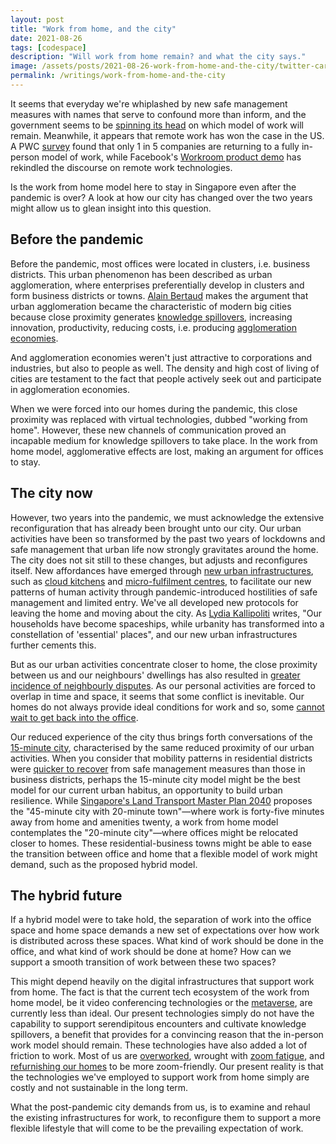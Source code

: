 ```yaml
---
layout: post
title: "Work from home, and the city"
date: 2021-08-26
tags: [codespace] 
description: "Will work from home remain? and what the city says."
image: /assets/posts/2021-08-26-work-from-home-and-the-city/twitter-card.jpeg
permalink: /writings/work-from-home-and-the-city
---
```


It seems that everyday we're whiplashed by new safe management measures with names that serve to confound more than inform, and the government seems to be [spinning its head](https://www.straitstimes.com/singapore/health/back-to-the-office-from-aug-19-but-hybrid-work-is-here-to-stay) on which model of work will remain. Meanwhile, it appears that remote work has won the case in the US. A PWC [survey](https://www.pwc.com/us/en/library/pulse-survey/future-of-work.html) found that only 1 in 5 companies are returning to a fully in-person model of work, while Facebook's [Workroom product demo](https://venturebeat.com/2021/08/19/facebook-unveils-horizon-workrooms-for-remote-co-working-in-vr/) has rekindled the discourse on remote work technologies.

Is the work from home model here to stay in Singapore even after the pandemic is over? A look at how our city has changed over the two years might allow us to glean insight into this question.

## Before the pandemic

Before the pandemic, most offices were located in clusters, i.e. business districts. This urban phenomenon has been described as urban agglomeration, where enterprises preferentially develop in clusters and form business districts or towns. [Alain Bertaud](https://mitpress.mit.edu/books/order-without-design) makes the argument that urban agglomeration became the characteristic of modern big cities because close proximity generates [knowledge spillovers](https://en.wikipedia.org/wiki/Knowledge_spillover), increasing innovation, productivity, reducing costs, i.e. producing [agglomeration economies](https://en.wikipedia.org/wiki/Economies_of_agglomeration).

And agglomeration economies weren't just attractive to corporations and industries, but also to people as well. The density and high cost of living of cities are testament to the fact that people actively seek out and participate in agglomeration economies.

When we were forced into our homes during the pandemic, this close proximity was replaced with virtual technologies, dubbed "working from home". However, these new channels of communication proved an incapable medium for knowledge spillovers to take place. In the work from home model, agglomerative effects are lost, making an argument for offices to stay.

## The city now

However, two years into the pandemic, we must acknowledge the extensive reconfiguration that has already been brought unto our city. Our urban activities have been so transformed by the past two years of lockdowns and safe management that urban life now strongly gravitates around the home. The city does not sit still to these changes, but adjusts and reconfigures itself. New affordances have emerged through [new urban infrastructures](https://www.channelnewsasia.com/singapore/infocus-e-commerce-online-shopping-urban-planning-delivery-singapore-2109426), such as [cloud kitchens](https://asia.nikkei.com/Business/Food-Beverage/Asia-s-cloud-kitchens-expect-delivery-boom-to-outlast-COVID) and [micro-fulfilment centres](https://www.channelnewsasia.com/singapore/autonomous-robot-delivery-punggol-imda-otsaw-camello-321246), to facilitate our new patterns of human activity through pandemic-introduced hostilities of safe management and limited entry. We've all developed new protocols for leaving the home and moving about the city. As [Lydia Kallipoliti](https://www.e-flux.com/architecture/at-the-border/325754/zoom-in-zoom-out/) writes, "Our households have become spaceships, while urbanity has transformed into a constellation of 'essential' places", and our new urban infrastructures further cements this.

But as our urban activities concentrate closer to home, the close proximity between us and our neighbours' dwellings has also resulted in [greater incidence of neighbourly disputes](https://www.channelnewsasia.com/singapore/neighbour-disputes-comunity-mediation-compulsory-review-252606). As our personal activities are forced to overlap in time and space, it seems that some conflict is inevitable. Our homes do not always provide ideal conditions for work and so, some [cannot wait to get back into the office](https://www.channelnewsasia.com/commentary/work-from-home-stress-back-to-office-covid-19-1981786).

Our reduced experience of the city thus brings forth conversations of the [15-minute city](https://en.wikipedia.org/wiki/15_minute_city), characterised by the same reduced proximity of our urban activities. When you consider that mobility patterns in residential districts were [quicker to recover](https://ual.sg/post/2021/05/31/impact-of-the-pandemic-on-bus-ridership-in-singapore/) from safe management measures than those in business districts, perhaps the 15-minute city model might be the best model for our current urban habitus, an opportunity to build urban resilience. While [Singapore's Land Transport Master Plan 2040](https://www.channelnewsasia.com/singapore/45-minute-city-20-minute-towns-land-transport-master-plan-2040-906091) proposes the "45-minute city with 20-minute town"—where work is forty-five minutes away from home and amenities twenty, a work from home model contemplates the "20-minute city"—where offices might be relocated closer to homes. These residential-business towns might be able to ease the transition between office and home that a flexible model of work might demand, such as the proposed hybrid model.

## The hybrid future

If a hybrid model were to take hold, the separation of work into the office space and home space demands a new set of expectations over how work is distributed across these spaces. What kind of work should be done in the office, and what kind of work should be done at home? How can we support a smooth transition of work between these two spaces?

This might depend heavily on the digital infrastructures that support work from home. The fact is that the current tech ecosystem of the work from home model, be it video conferencing technologies or the [metaverse](https://www.theverge.com/22588022/mark-zuckerberg-facebook-ceo-metaverse-interview), are currently less than ideal. Our present technologies simply do not have the capability to support serendipitous encounters and cultivate knowledge spillovers, a benefit that provides for a convincing reason that the in-person work model should remain. These technologies have also added a lot of friction to work. Most of us are [overworked](https://www.channelnewsasia.com/commentary/coronavirus-covid-19-remote-work-from-home-burnout-stress-tips-765771), wrought with [zoom fatigue](https://theconvivialsociety.substack.com/p/a-theory-of-zoom-fatigue/), and [refurnishing our homes](https://www.eurozine.com/the-anatomy-of-zoom-fatigue/) to be more zoom-friendly. Our present reality is that the technologies we've employed to support work from home simply are costly and not sustainable in the long term.

What the post-pandemic city demands from us, is to examine and rehaul the existing infrastructures for work, to reconfigure them to support a more flexible lifestyle that will come to be the prevailing expectation of work.
